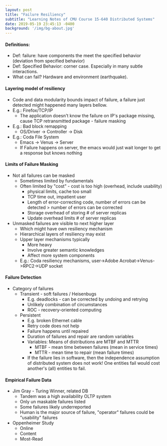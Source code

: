 ```yaml
---
layout: post
title: "Failure Resiliency"
subtitle: "Learning Notes of CMU Course 15-640 Distributed Systems"
date: 2019-05-19 23:45:13 -0400
background: '/img/bg-about.jpg'
---
```

#### Definitions: 
- Def: failure: have components the meet the specified behavior (deviation from specified behavior)
- Def: Specified Behavior: corner case. Especially in many subtle interactions.
- What can fail? Hardware and environment (earthquake).

#### Layering model of resiliency
- Code and data modularity bounds impact of failure, a failure just detected might happened many layers bellow.
- E.g.: Firefox/TCP/IP
    - The application doesn't know the failure on IP's package missing, cause TCP retransmitted package - failure masking
- E.g.: Bad block remapping
    - OS/Driver -> Controller -> Disk
- E.g.: Coda File System
    - Emacs -> Venus -> Server
    - If Failure happens on server, the emacs would just wait longer to get a response but knows nothing

#### Limits of Failure Masking
- Not all failures can be masked
    - Sometimes limited by fundamentals
    - Often limited by "cost" - cost is too high (overhead, include usability)
        - physical limits, cache too small
        - TCP time out, impatient user
        - Length of error-correcting code, number of errors can be detected > number of errors can be corrected
        - Storage overhead of storing # of server replicas
        - Update overhead limits # of server replicas
- Unmasked failures are visible to next higher layer
    - Which might have own resiliency mechanism
    - Hierarchical layers of resiliency may exist
    - Upper layer mechanisms typically
        - More heavy
        - Involve greater semantic knowledges
        - Affect more system components
    - E.g.: Coda resiliency mechanisms, user->Adobe Acrobat->Venus->RPC2->UDP socket

#### Failure Detection
- Category of failures
    - Transient - soft failures / Heisenbugs
        - E.g. deadlocks - can be corrected by undoing and retrying
        - Unlikely combination of circumstances
        - ROC - recovery-oriented computing
    - Persistent
        - E.g. broken Ethernet cable
        - Retry code does not help
        - Failure happens until repaired
        - Duration of failures and repair are random variables
        - Variables: Means of distributions are MTBF and MTTR
            - MTBF - mean time between failures (mean in service times)
            - MTTR - mean time to repair (mean failure times)
        - If the failure lies in software, then the independence assumption of distributed system does not work! One entities fail would cost another's (all) entities to fail.

#### Empirical Failure Data
- Jim Gray - Turing Winner, related DB
    - Tandem was a high availability OLTP system
    - Only un maskable failures listed
    - Some failures likely underreported
    - Human is the major source of failure, "operator" failures could be "usability" failures
- Oppenheimer Study
    - Online 
    - Content
    - Most-Read


